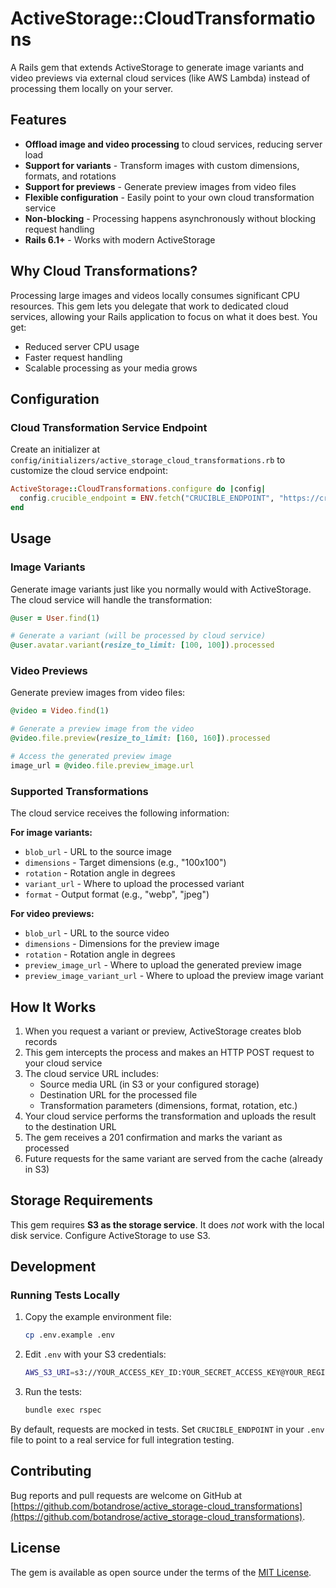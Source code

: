 # ActiveStorage::CloudTransformations

A Rails gem that extends ActiveStorage to generate image variants and video previews via external cloud services (like AWS Lambda) instead of processing them locally on your server.

## Features

- **Offload image and video processing** to cloud services, reducing server load
- **Support for variants** - Transform images with custom dimensions, formats, and rotations
- **Support for previews** - Generate preview images from video files
- **Flexible configuration** - Easily point to your own cloud transformation service
- **Non-blocking** - Processing happens asynchronously without blocking request handling
- **Rails 6.1+** - Works with modern ActiveStorage

## Why Cloud Transformations?

Processing large images and videos locally consumes significant CPU resources. This gem lets you delegate that work to dedicated cloud services, allowing your Rails application to focus on what it does best. You get:

- Reduced server CPU usage
- Faster request handling
- Scalable processing as your media grows

## Configuration

### Cloud Transformation Service Endpoint

Create an initializer at `config/initializers/active_storage_cloud_transformations.rb` to customize the cloud service endpoint:

```ruby
ActiveStorage::CloudTransformations.configure do |config|
  config.crucible_endpoint = ENV.fetch("CRUCIBLE_ENDPOINT", "https://crucible.example.com/prod")
end
```

## Usage

### Image Variants

Generate image variants just like you normally would with ActiveStorage. The cloud service will handle the transformation:

```ruby
@user = User.find(1)

# Generate a variant (will be processed by cloud service)
@user.avatar.variant(resize_to_limit: [100, 100]).processed
```

### Video Previews

Generate preview images from video files:

```ruby
@video = Video.find(1)

# Generate a preview image from the video
@video.file.preview(resize_to_limit: [160, 160]).processed

# Access the generated preview image
image_url = @video.file.preview_image.url
```

### Supported Transformations

The cloud service receives the following information:

**For image variants:**
- `blob_url` - URL to the source image
- `dimensions` - Target dimensions (e.g., "100x100")
- `rotation` - Rotation angle in degrees
- `variant_url` - Where to upload the processed variant
- `format` - Output format (e.g., "webp", "jpeg")

**For video previews:**
- `blob_url` - URL to the source video
- `dimensions` - Dimensions for the preview image
- `rotation` - Rotation angle in degrees
- `preview_image_url` - Where to upload the generated preview image
- `preview_image_variant_url` - Where to upload the preview image variant

## How It Works

1. When you request a variant or preview, ActiveStorage creates blob records
2. This gem intercepts the process and makes an HTTP POST request to your cloud service
3. The cloud service URL includes:
   - Source media URL (in S3 or your configured storage)
   - Destination URL for the processed file
   - Transformation parameters (dimensions, format, rotation, etc.)
4. Your cloud service performs the transformation and uploads the result to the destination URL
5. The gem receives a 201 confirmation and marks the variant as processed
6. Future requests for the same variant are served from the cache (already in S3)

## Storage Requirements

This gem requires **S3 as the storage service**. It does _not_ work with the local disk service. Configure ActiveStorage to use S3.

## Development

### Running Tests Locally

1. Copy the example environment file:
   ```bash
   cp .env.example .env
   ```

2. Edit `.env` with your S3 credentials:
   ```bash
   AWS_S3_URI=s3://YOUR_ACCESS_KEY_ID:YOUR_SECRET_ACCESS_KEY@YOUR_REGION.amazonaws.com/YOUR_BUCKET
   ```

3. Run the tests:
   ```bash
   bundle exec rspec
   ```

By default, requests are mocked in tests. Set `CRUCIBLE_ENDPOINT` in your `.env` file to point to a real service for full integration testing.

## Contributing

Bug reports and pull requests are welcome on GitHub at [https://github.com/botandrose/active_storage-cloud_transformations](https://github.com/botandrose/active_storage-cloud_transformations).

## License

The gem is available as open source under the terms of the [MIT License](LICENSE.txt).

